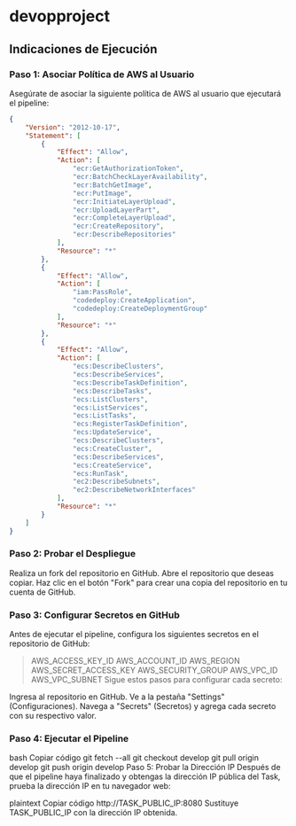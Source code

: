 # devopproject

## Indicaciones de Ejecución

### Paso 1: Asociar Política de AWS al Usuario

Asegúrate de asociar la siguiente política de AWS al usuario que ejecutará el pipeline:

```json
{
    "Version": "2012-10-17",
    "Statement": [
        {
            "Effect": "Allow",
            "Action": [
                "ecr:GetAuthorizationToken",
                "ecr:BatchCheckLayerAvailability",
                "ecr:BatchGetImage",
                "ecr:PutImage",
                "ecr:InitiateLayerUpload",
                "ecr:UploadLayerPart",
                "ecr:CompleteLayerUpload",
                "ecr:CreateRepository",
                "ecr:DescribeRepositories"
            ],
            "Resource": "*"
        },
        {
            "Effect": "Allow",
            "Action": [
                "iam:PassRole",
                "codedeploy:CreateApplication",
                "codedeploy:CreateDeploymentGroup"
            ],
            "Resource": "*"
        },
        {
            "Effect": "Allow",
            "Action": [
                "ecs:DescribeClusters",
                "ecs:DescribeServices",
                "ecs:DescribeTaskDefinition",
                "ecs:DescribeTasks",
                "ecs:ListClusters",
                "ecs:ListServices",
                "ecs:ListTasks",
                "ecs:RegisterTaskDefinition",
                "ecs:UpdateService",
                "ecs:DescribeClusters",
                "ecs:CreateCluster",
                "ecs:DescribeServices",
                "ecs:CreateService",
                "ecs:RunTask",
                "ec2:DescribeSubnets",
                "ec2:DescribeNetworkInterfaces"
            ],
            "Resource": "*"
        }
    ]
}
```

### Paso 2: Probar el Despliegue
Realiza un fork del repositorio en GitHub.
Abre el repositorio que deseas copiar.
Haz clic en el botón "Fork" para crear una copia del repositorio en tu cuenta de GitHub.

### Paso 3: Configurar Secretos en GitHub
Antes de ejecutar el pipeline, configura los siguientes secretos en el repositorio de GitHub:

> AWS_ACCESS_KEY_ID
> AWS_ACCOUNT_ID
> AWS_REGION
> AWS_SECRET_ACCESS_KEY
> AWS_SECURITY_GROUP
> AWS_VPC_ID
> AWS_VPC_SUBNET
Sigue estos pasos para configurar cada secreto:

Ingresa al repositorio en GitHub.
Ve a la pestaña "Settings" (Configuraciones).
Navega a "Secrets" (Secretos) y agrega cada secreto con su respectivo valor.

### Paso 4: Ejecutar el Pipeline
bash
Copiar código
git fetch --all
git checkout develop
git pull origin develop
git push origin develop
Paso 5: Probar la Dirección IP
Después de que el pipeline haya finalizado y obtengas la dirección IP pública del Task, prueba la dirección IP en tu navegador web:

plaintext
Copiar código
http://TASK_PUBLIC_IP:8080
Sustituye TASK_PUBLIC_IP con la dirección IP obtenida.